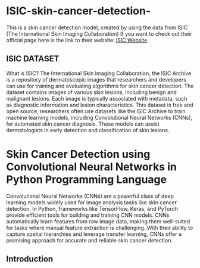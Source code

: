 # ISIC-skin-cancer-detection-
This is a skin cancer detection model, created by using the data from ISIC (The International Skin Imaging Collaboration​) 
If you want to check out their official page here is the link to their website: 
[ISIC Website](https://www.isic-archive.com/)

## ISIC DATASET 
What is ISIC? 
The International Skin Imaging Collaboration, the ISIC Archive is a repository of dermatoscopic images that researchers and developers can use for training and evaluating algorithms for skin cancer detection. The dataset contains images of various skin lesions, including benign and malignant lesions. Each image is typically associated with metadata, such as diagnostic information and lesion characteristics.
This dataset is free and open source, researchers often use datasets like the ISIC Archive to train machine learning models, including Convolutional Neural Networks (CNNs), for automated skin cancer diagnosis. These models can assist dermatologists in early detection and classification of skin lesions.

# Skin Cancer Detection using Convolutional Neural Networks in Python Programming Language 
Convolutional Neural Networks (CNNs) are a powerful class of deep learning models widely used for image analysis tasks like skin cancer detection. In Python, frameworks like TensorFlow, Keras, and PyTorch provide efficient tools for building and training CNN models. CNNs automatically learn features from raw image data, making them well-suited for tasks where manual feature extraction is challenging. With their ability to capture spatial hierarchies and leverage transfer learning, CNNs offer a promising approach for accurate and reliable skin cancer detection.

## Introduction

